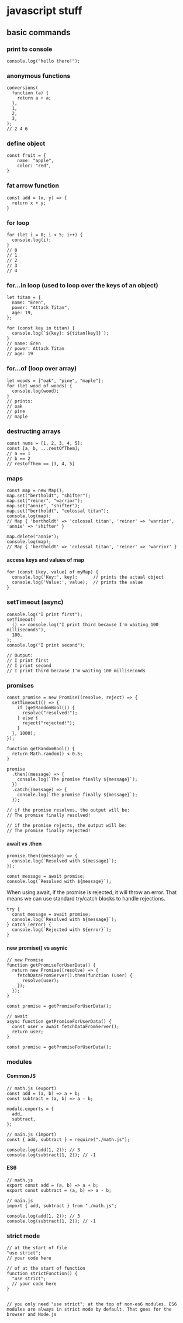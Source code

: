 # javascript stuff

## basic commands

### print to console
`console.log("hello there!");`

### anonymous functions
```
conversions(
  function (a) {
    return a + a;
  },
  1,
  2,
  3,
);
// 2 4 6
```

### define object
```
const fruit = {
    name: "apple",
    color: "red",
}
```

### fat arrow function
```
const add = (x, y) => {
  return x + y;
}
```

### for loop
```
for (let i = 0; i < 5; i++) {
  console.log(i);
}
// 0
// 1
// 2
// 3
// 4
```

### for...in loop (used to loop over the keys of an object)
```
let titan = {
  name: "Eren",
  power: "Attack Titan",
  age: 19,
};

for (const key in titan) {
  console.log(`${key}: ${titan[key]}`);
}
// name: Eren
// power: Attack Titan
// age: 19
```

### for...of (loop over array)
```
let woods = ["oak", "pine", "maple"];
for (let wood of woods) {
  console.log(wood);
}
// prints:
// oak
// pine
// maple
```

### destructing arrays
```
const nums = [1, 2, 3, 4, 5];
const [a, b, ...restOfThem];
// a == 1
// b == 2
// restofThem == [3, 4, 5]
```

### maps
```
const map = new Map();
map.set("bertholdt", "shifter");
map.set("reiner", "warrior");
map.set("annie", "shifter");
map.set("bertholdt", "colossal titan");
console.log(map);
// Map { 'bertholdt' => 'colossal titan', 'reiner' => 'warrior', 'annie' => 'shifter' }

map.delete("annie");
console.log(map);
// Map { 'bertholdt' => 'colossal titan', 'reiner' => 'warrior' }
```

#### access keys and values of map
```
for (const [key, value] of myMap) {
  console.log('Key:', key);      // prints the actual object
  console.log('Value:', value);  // prints the value
}
```

### setTimeout (async)
```
console.log("I print first");
setTimeout(
  () => console.log("I print third because I'm waiting 100 milliseconds"),
  100,
);
console.log("I print second");

// Output:
// I print first
// I print second
// I print third because I'm waiting 100 milliseconds
```

### promises
```
const promise = new Promise((resolve, reject) => {
  setTimeout(() => {
    if (getRandomBool()) {
      resolve("resolved!");
    } else {
      reject("rejected!");
    }
  }, 1000);
});

function getRandomBool() {
  return Math.random() < 0.5;
}

promise
  .then((message) => {
    console.log(`The promise finally ${message}`);
  })
  .catch((message) => {
    console.log(`The promise finally ${message}`);
  });

// if the promise resolves, the output will be:
// The promise finally resolved!

// if the promise rejects, the output will be:
// The promise finally rejected!
```

#### await vs .then
```
promise.then((message) => {
  console.log(`Resolved with ${message}`);
});

const message = await promise;
console.log(`Resolved with ${message}`);
```

When using await, if the promise is rejected, it will throw an error. That means we can use standard try/catch blocks to handle rejections.
```
try {
  const message = await promise;
  console.log(`Resolved with ${message}`);
} catch (error) {
  console.log(`Rejected with ${error}`);
}
```

#### new promise() vs asynic
```
// new Promise
function getPromiseForUserData() {
  return new Promise((resolve) => {
    fetchDataFromServer().then(function (user) {
      resolve(user);
    });
  });
}

const promise = getPromiseForUserData();

// await
async function getPromiseForUserData() {
  const user = await fetchDataFromServer();
  return user;
}

const promise = getPromiseForUserData();
```

### modules
#### CommonJS 
```
// math.js (export)
const add = (a, b) => a + b;
const subtract = (a, b) => a - b;

module.exports = {
  add,
  subtract,
};

// main.js (import)
const { add, subtract } = require("./math.js");

console.log(add(1, 2)); // 3
console.log(subtract(1, 2)); // -1
```

#### ES6
```
// math.js
export const add = (a, b) => a + b;
export const subtract = (a, b) => a - b;

// main.js
import { add, subtract } from "./math.js";

console.log(add(1, 2)); // 3
console.log(subtract(1, 2)); // -1
```

### strict mode
```
// at the start of file
"use strict";
// your code here

// of at the start of function
function strictFunction() {
  "use strict";
  // your code here
}


// you only need "use strict"; at the top of non-es6 modules. ES6 modules are always in strict mode by default. That goes for the browser and Node.js
```


